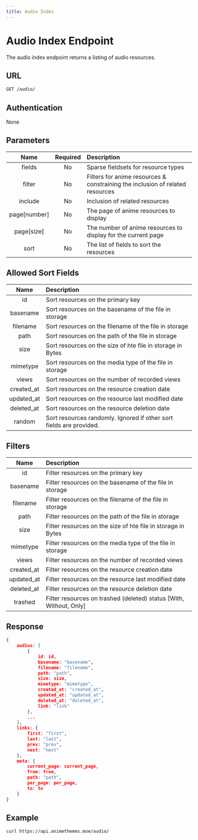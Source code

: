 ```yaml
---
title: Audio Index
---
```


# Audio Index Endpoint

The audio index endpoint returns a listing of audio resources.

## URL

```sh
GET /audio/
```

## Authentication

None

## Parameters

| Name         | Required | Description                                                                   |
| :----------: | :------: | :---------------------------------------------------------------------------- |
| fields       | No       | Sparse fieldsets for resource types                                           |
| filter       | No       | Filters for anime resources & constraining the inclusion of related resources |
| include      | No       | Inclusion of related resources                                                |
| page[number] | No       | The page of anime resources to display                                        |
| page[size]   | No       | The number of anime resources to display for the current page                 |
| sort         | No       | The list of fields to sort the resources                                      |

## Allowed Sort Fields

|    Name    | Description                                                         |
| :--------: | :------------------------------------------------------------------ |
| id         | Sort resources on the primary key                                   |
| basename   | Sort resources on the basename of the file in storage               |
| filename   | Sort resources on the filename of the file in storage               |
| path       | Sort resources on the path of the file in storage                   |
| size       | Sort resources on the size of hte file in storage in Bytes          |
| mimetype   | Sort resources on the media type of the file in storage             |
| views      | Sort resources on the number of recorded views                      |
| created_at | Sort resources on the resource creation date                        |
| updated_at | Sort resources on the resource last modified date                   |
| deleted_at | Sort resources on the resource deletion date                        |
| random     | Sort resources randomly. Ignored if other sort fields are provided. |

## Filters

|    Name    | Description                                                        |
| :--------: | :----------------------------------------------------------------- |
| id         | Filter resources on the primary key                                |
| basename   | Filter resources on the basename of the file in storage            |
| filename   | Filter resources on the filename of the file in storage            |
| path       | Filter resources on the path of the file in storage                |
| size       | Filter resources on the size of hte file in storage in Bytes       |
| mimetype   | Filter resources on the media type of the file in storage          |
| views      | Filter resources on the number of recorded views                   |
| created_at | Filter resources on the resource creation date                     |
| updated_at | Filter resources on the resource last modified date                |
| deleted_at | Filter resources on the resource deletion date                     |
| trashed    | Filter resources on trashed (deleted) status [With, Without, Only] |

## Response

```json
{
    audios: [
        {
            id: id,
            basename: "basename",
            filename: "filename",
            path: "path",
            size: size,
            mimetype: "mimetype",
            created_at: "created_at",
            updated_at: "updated_at",
            deleted_at: "deleted_at",
            link: "link"
        },
        ...
    ],
    links: {
        first: "first",
        last: "last",
        prev: "prev",
        next: "next"
    },
    meta: {
        current_page: current_page,
        from: from,
        path: "path",
        per_page: per_page,
        to: to
    }
}
```

## Example

```bash
curl https://api.animethemes.moe/audio/
```

